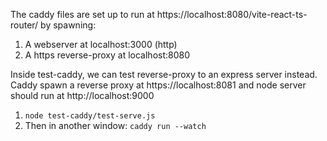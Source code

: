 The caddy files are set up to run at https://localhost:8080/vite-react-ts-router/ by spawning:

1. A webserver at localhost:3000 (http)
2. A https reverse-proxy at localhost:8080

Inside test-caddy, we can test reverse-proxy to an express server instead. Caddy spawn a reverse proxy at https://localhost:8081 and node server should run at http://localhost:9000

1. `node test-caddy/test-serve.js `
2. Then in another window: `caddy run --watch`
